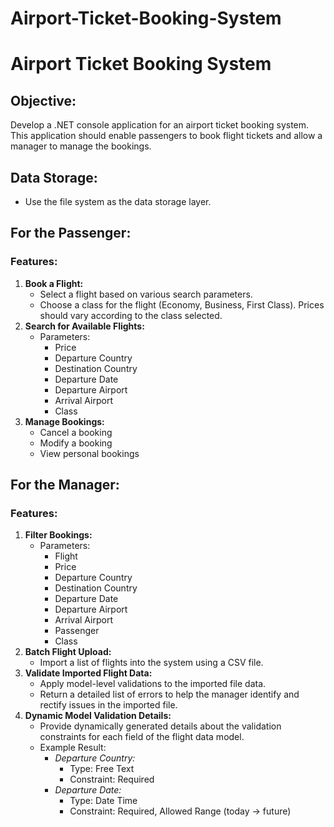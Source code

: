 ﻿# Airport-Ticket-Booking-System

# **Airport Ticket Booking System**

## **Objective:**

Develop a .NET console application for an airport ticket booking system. This application should enable passengers to book flight tickets and allow a manager to manage the bookings.

## **Data Storage:**

- Use the file system as the data storage layer.

## **For the Passenger:**

### Features:

1. **Book a Flight:**
    - Select a flight based on various search parameters.
    - Choose a class for the flight (Economy, Business, First Class). Prices should vary according to the class selected.
2. **Search for Available Flights:**
    - Parameters:
        - Price
        - Departure Country
        - Destination Country
        - Departure Date
        - Departure Airport
        - Arrival Airport
        - Class
3. **Manage Bookings:**
    - Cancel a booking
    - Modify a booking
    - View personal bookings

## **For the Manager:**

### Features:

1. **Filter Bookings:**
    - Parameters:
        - Flight
        - Price
        - Departure Country
        - Destination Country
        - Departure Date
        - Departure Airport
        - Arrival Airport
        - Passenger
        - Class
2. **Batch Flight Upload:**
    - Import a list of flights into the system using a CSV file.
3. **Validate Imported Flight Data:**
    - Apply model-level validations to the imported file data.
    - Return a detailed list of errors to help the manager identify and rectify issues in the imported file.
4. **Dynamic Model Validation Details:**
    - Provide dynamically generated details about the validation constraints for each field of the flight data model.
    - Example Result:
        - *Departure Country:*
            - Type: Free Text
            - Constraint: Required
        - *Departure Date:*
            - Type: Date Time
            - Constraint: Required, Allowed Range (today → future)
